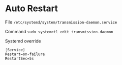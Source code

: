 Auto Restart
============
File `/etc/systemd/system/transmission-daemon.service`

Command `sudo systemctl edit transmission-daemon`

Systemd override
```
[Service]
Restart=on-failure
RestartSec=5s
```
